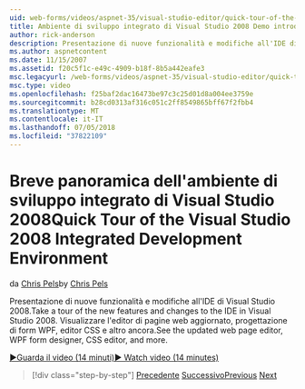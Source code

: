 ```yaml
---
uid: web-forms/videos/aspnet-35/visual-studio-editor/quick-tour-of-the-visual-studio-2008-integrated-development-environment
title: Ambiente di sviluppo integrato di Visual Studio 2008 Demo introduttiva | Microsoft Docs
author: rick-anderson
description: Presentazione di nuove funzionalità e modifiche all'IDE di Visual Studio 2008. Visualizzare l'editor di pagine web aggiornato, progettazione di form WPF, editor CSS e altro ancora.
ms.author: aspnetcontent
ms.date: 11/15/2007
ms.assetid: f20c5f1c-e49c-4909-b18f-8b5a442eafe3
msc.legacyurl: /web-forms/videos/aspnet-35/visual-studio-editor/quick-tour-of-the-visual-studio-2008-integrated-development-environment
msc.type: video
ms.openlocfilehash: f25baf2dac16473be97c3c25d01d8a004ee3759e
ms.sourcegitcommit: b28cd0313af316c051c2ff8549865bff67f2fbb4
ms.translationtype: MT
ms.contentlocale: it-IT
ms.lasthandoff: 07/05/2018
ms.locfileid: "37822109"
---
```

<a name="quick-tour-of-the-visual-studio-2008-integrated-development-environment"></a><span data-ttu-id="098a5-104">Breve panoramica dell'ambiente di sviluppo integrato di Visual Studio 2008</span><span class="sxs-lookup"><span data-stu-id="098a5-104">Quick Tour of the Visual Studio 2008 Integrated Development Environment</span></span>
====================
<span data-ttu-id="098a5-105">da [Chris Pels](https://twitter.com/chrispels)</span><span class="sxs-lookup"><span data-stu-id="098a5-105">by [Chris Pels](https://twitter.com/chrispels)</span></span>

<span data-ttu-id="098a5-106">Presentazione di nuove funzionalità e modifiche all'IDE di Visual Studio 2008.</span><span class="sxs-lookup"><span data-stu-id="098a5-106">Take a tour of the new features and changes to the IDE in Visual Studio 2008.</span></span> <span data-ttu-id="098a5-107">Visualizzare l'editor di pagine web aggiornato, progettazione di form WPF, editor CSS e altro ancora.</span><span class="sxs-lookup"><span data-stu-id="098a5-107">See the updated web page editor, WPF form designer, CSS editor, and more.</span></span>

[<span data-ttu-id="098a5-108">&#9654;Guarda il video (14 minuti)</span><span class="sxs-lookup"><span data-stu-id="098a5-108">&#9654; Watch video (14 minutes)</span></span>](https://channel9.msdn.com/Blogs/ASP-NET-Site-Videos/quick-tour-of-the-visual-studio-2008-integrated-development-environment)

> [!div class="step-by-step"]
> <span data-ttu-id="098a5-109">[Precedente](intellisense-for-jscript-and-aspnet-ajax.md)
> [Successivo](creating-and-modifying-a-css-file.md)</span><span class="sxs-lookup"><span data-stu-id="098a5-109">[Previous](intellisense-for-jscript-and-aspnet-ajax.md)
[Next](creating-and-modifying-a-css-file.md)</span></span>
